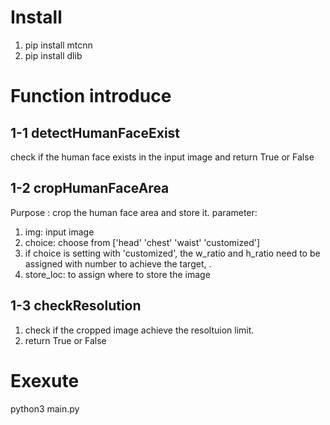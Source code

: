 # Install 
1. pip install mtcnn
2. pip install dlib

# Function introduce

##  1-1 detectHumanFaceExist
check if the human face exists in the input image and return True or False

## 1-2 cropHumanFaceArea
Purpose : crop the human face area and store it.
parameter:
1. img: input image
2. choice: choose from ['head' 'chest' 'waist' 'customized']
3. if choice is setting with 'customized', the w_ratio and h_ratio need to be assigned  with number to achieve the target, .
4. store_loc: to assign where to store the image

## 1-3 checkResolution
1. check if the cropped image achieve the resoltuion limit.
2. return True or False

# Exexute
python3 main.py